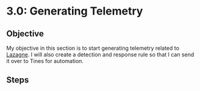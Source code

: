 # 3.0: Generating Telemetry
## Objective
My objective in this section is to start generating telemetry related to [Lazagne](https://github.com/AlessandroZ/LaZagne). I will also create a detection and response rule so that I can send it over to Tines for automation.

## Steps
